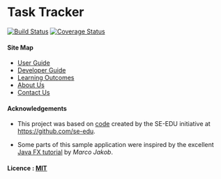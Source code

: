 # Task Tracker

[![Build Status](https://travis-ci.org/CS2103AUG2016-T11-C4/main.svg?branch=master)](https://travis-ci.org/CS2103AUG2016-T11-C4/main)
[![Coverage Status](https://coveralls.io/repos/github/CS2103AUG2016-T11-C4/main/badge.svg?branch=master)](https://coveralls.io/github/CS2103AUG2016-T11-C4/main?branch=master)

#### Site Map
* [User Guide](docs/UserGuide.md)
* [Developer Guide](docs/DeveloperGuide.md)
* [Learning Outcomes](docs/LearningOutcomes.md)
* [About Us](docs/AboutUs.md)
* [Contact Us](docs/ContactUs.md)

#### Acknowledgements

* This project was based on
  [code](https://github.com/se-edu/addressbook-level4) created by the SE-EDU
  initiative at https://github.com/se-edu.

* Some parts of this sample application were inspired by the excellent
  [Java FX tutorial](http://code.makery.ch/library/javafx-8-tutorial/) by
  *Marco Jakob*.

#### Licence : [MIT](LICENSE)
